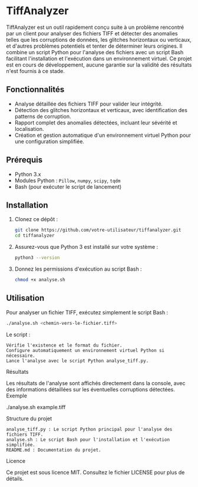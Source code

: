 # TiffAnalyzer

TiffAnalyzer est un outil rapidement conçu suite à un problème rencontré par un client pour analyser des fichiers TIFF et détecter des anomalies telles que les corruptions de données, les glitches horizontaux ou verticaux, et d'autres problèmes potentiels et tenter de déterminer leurs origines. Il combine un script Python pour l'analyse des fichiers avec un script Bash facilitant l'installation et l'exécution dans un environnement virtuel. Ce projet est en cours de développement, aucune garantie sur la validité des résultats n'est fournis à ce stade. 

## Fonctionnalités
- Analyse détaillée des fichiers TIFF pour valider leur intégrité.
- Détection des glitches horizontaux et verticaux, avec identification des patterns de corruption.
- Rapport complet des anomalies détectées, incluant leur sévérité et localisation.
- Création et gestion automatique d'un environnement virtuel Python pour une configuration simplifiée.

## Prérequis
- Python 3.x
- Modules Python : `Pillow`, `numpy`, `scipy`, `tqdm`
- Bash (pour exécuter le script de lancement)

## Installation
1. Clonez ce dépôt :
    ```bash
    git clone https://github.com/votre-utilisateur/tiffanalyzer.git
    cd tiffanalyzer
    ```

2. Assurez-vous que Python 3 est installé sur votre système :
    ```bash
    python3 --version
    ```

3. Donnez les permissions d'exécution au script Bash :
    ```bash
    chmod +x analyse.sh
    ```
## Utilisation
Pour analyser un fichier TIFF, exécutez simplement le script Bash :
```bash
./analyse.sh <chemin-vers-le-fichier.tiff>
 ```
Le script :

    Vérifie l'existence et le format du fichier.
    Configure automatiquement un environnement virtuel Python si nécessaire.
    Lance l'analyse avec le script Python analyse_tiff.py.

Résultats

Les résultats de l'analyse sont affichés directement dans la console, avec des informations détaillées sur les éventuelles corruptions détectées.
Exemple

./analyse.sh example.tiff

Structure du projet

    analyse_tiff.py : Le script Python principal pour l'analyse des fichiers TIFF.
    analyse.sh : Le script Bash pour l'installation et l'exécution simplifiée.
    README.md : Documentation du projet.

Licence

Ce projet est sous licence MIT. Consultez le fichier LICENSE pour plus de détails.

